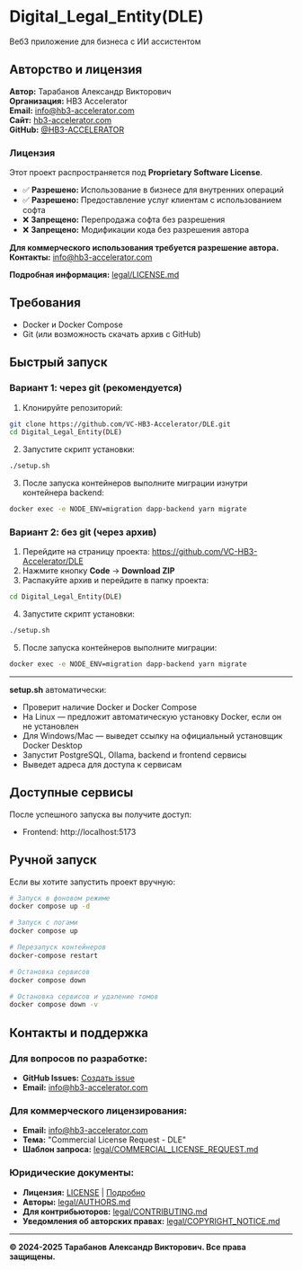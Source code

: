 # Digital_Legal_Entity(DLE)

Веб3 приложение для бизнеса с ИИ ассистентом

## Авторство и лицензия

**Автор:** Тарабанов Александр Викторович  
**Организация:** HB3 Accelerator  
**Email:** info@hb3-accelerator.com  
**Сайт:** [hb3-accelerator.com](https://hb3-accelerator.com)  
**GitHub:** [@HB3-ACCELERATOR](https://github.com/HB3-ACCELERATOR)

### Лицензия

Этот проект распространяется под **Proprietary Software License**. 

- ✅ **Разрешено:** Использование в бизнесе для внутренних операций
- ✅ **Разрешено:** Предоставление услуг клиентам с использованием софта
- ❌ **Запрещено:** Перепродажа софта без разрешения
- ❌ **Запрещено:** Модификации кода без разрешения автора

**Для коммерческого использования требуется разрешение автора.**  
**Контакты:** info@hb3-accelerator.com

**Подробная информация:** [legal/LICENSE.md](legal/LICENSE.md)

## Требования

- Docker и Docker Compose
- Git (или возможность скачать архив с GitHub)

## Быстрый запуск

### Вариант 1: через git (рекомендуется)

1. Клонируйте репозиторий:
```bash
git clone https://github.com/VC-HB3-Accelerator/DLE.git
cd Digital_Legal_Entity(DLE)
```
2. Запустите скрипт установки:
```bash
./setup.sh
```
3. После запуска контейнеров выполните миграции изнутри контейнера backend:
```bash
docker exec -e NODE_ENV=migration dapp-backend yarn migrate
```

### Вариант 2: без git (через архив)

1. Перейдите на страницу проекта: https://github.com/VC-HB3-Accelerator/DLE
2. Нажмите кнопку **Code** → **Download ZIP**
3. Распакуйте архив и перейдите в папку проекта:
```bash
cd Digital_Legal_Entity(DLE)
```
4. Запустите скрипт установки:
```bash
./setup.sh
```
5. После запуска контейнеров выполните миграции:
```bash
docker exec -e NODE_ENV=migration dapp-backend yarn migrate
```

---

**setup.sh** автоматически:
- Проверит наличие Docker и Docker Compose
- На Linux — предложит автоматическую установку Docker, если он не установлен
- Для Windows/Mac — выведет ссылку на официальный установщик Docker Desktop
- Запустит PostgreSQL, Ollama, backend и frontend сервисы
- Выведет адреса для доступа к сервисам

## Доступные сервисы

После успешного запуска вы получите доступ:

- Frontend: http://localhost:5173

## Ручной запуск

Если вы хотите запустить проект вручную:

```bash
# Запуск в фоновом режиме
docker compose up -d

# Запуск с логами
docker compose up

# Перезапуск контейнеров
docker-compose restart

# Остановка сервисов
docker compose down

# Остановка сервисов и удаление томов
docker compose down -v
```

## Контакты и поддержка

### Для вопросов по разработке:
- **GitHub Issues:** [Создать issue](https://github.com/VC-HB3-Accelerator/DLE/issues)
- **Email:** info@hb3-accelerator.com

### Для коммерческого лицензирования:
- **Email:** info@hb3-accelerator.com
- **Тема:** "Commercial License Request - DLE"
- **Шаблон запроса:** [legal/COMMERCIAL_LICENSE_REQUEST.md](legal/COMMERCIAL_LICENSE_REQUEST.md)

### Юридические документы:
- **Лицензия:** [LICENSE](LICENSE) | [Подробно](legal/LICENSE.md)
- **Авторы:** [legal/AUTHORS.md](legal/AUTHORS.md)
- **Для контрибьюторов:** [legal/CONTRIBUTING.md](legal/CONTRIBUTING.md)
- **Уведомления об авторских правах:** [legal/COPYRIGHT_NOTICE.md](legal/COPYRIGHT_NOTICE.md)

---

**© 2024-2025 Тарабанов Александр Викторович. Все права защищены.**